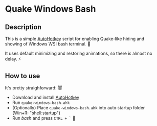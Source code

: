 # Quake Windows Bash

## Description

This is a simple [AutoHotkey](https://autohotkey.com/) script for enabling Quake-like hiding and showing of Windows WSI bash terminal. :floppy_disk:

It uses default minimizing and restoring animations, so there is almost no delay. :zap:

## How to use

It's pretty straighforward: :mouse:
* Download and install [AutoHotkey](https://autohotkey.com/)
* Run `quake-windows-bash.ahk`
* (Optionally) Place `quake-windows-bash.ahk` into auto startup folder (Win+R: "shell:startup")
* Run *bash* and press `` CTRL + ` `` :baby_chick:
